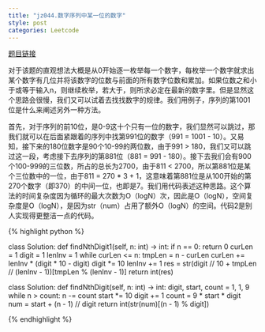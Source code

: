 ```yaml
---
title: "jz044.数字序列中某一位的数字"
style: post
categories: Leetcode
---
```


[题目链接](https://leetcode-cn.com/problems/shu-zi-xu-lie-zhong-mou-yi-wei-de-shu-zi-lcof/)

对于该题的直观想法大概是从0开始逐一枚举每一个数字，每枚举一个数字就求出某个数字有几位并将该数字的位数与前面的所有数字位数和累加。如果位数之和小于或等于输入n，则继续枚举，若大于，则所求必定在最新的数字里。但是显然这个思路会很慢，我们又可以试着去找找数字的规律。我们用例子，序列的第1001位是什么来阐述另外一种方法。

首先，对于序列的前10位，是0-9这十个只有一位的数字，我们显然可以跳过，那我们就可以在后面紧跟着的序列中找第991位的数字（991 = 1001 - 10）。又易知，接下来的180位数字是90个10-99的两位数，由于991 > 180，我们又可以跳过这一段，考虑接下去序列的第881位（881 = 991 - 180）。接下去我们会有900个100-999的三位数，所占的总长为2700，由于811 < 2700，所以第881位是某个三位数中的一位，由于811 = 270 * 3 + 1，这意味着第881位是从100开始的第270个数字（即370）的中间一位，也即是7。我们用代码表述这种思路。这个算法的时间复杂度因为循环的最大次数为O（logN）次，因此是O（logN），空间复杂度是O（logN），是因为str（num）占用了额外O（logN）的空间。代码2是别人实现得更整洁一点的代码。

{% highlight python %}

class Solution:
    def findNthDigit1(self, n: int) -> int:
        if n == 0:
            return 0
        curLen = 1
        digit = 1
        lenInv = 1
        while curLen <= n:
            tmpLen = n - curLen
            curLen += lenInv * (digit * 10 - digit)
            digit *= 10
            lenInv += 1
        res = str(digit // 10 + tmpLen // (lenInv - 1))[tmpLen % (lenInv - 1)]
        return int(res)


class Solution:
    def findNthDigit(self, n: int) -> int:
        digit, start, count = 1, 1, 9
        while n > count:
            n -= count
            start *= 10
            digit += 1
            count = 9 * start * digit
        num = start + (n - 1) // digit
        return int(str(num)[(n - 1) % digit])

{% endhighlight %}

